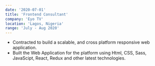 ```yaml
---
date: '2020-07-01'
title: 'Frontend Consultant'
company: 'Eyo TV'
location: 'Lagos, Nigeria'
range: 'July - Aug 2020'
---
```


- Contracted to build a scalable, and cross platform responsive web application.
- Built the Web Application for the platform using Html, CSS, Sass, JavaScipt, React, Redux and other latest technologies.
